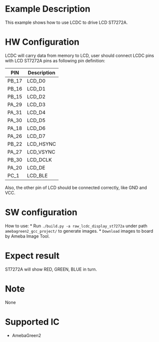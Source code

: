 #  Example Description

This example shows how to use LCDC to drive LCD ST7272A.

# HW Configuration

LCDC will carry data from memory to LCD, user should connect LCDC pins with LCD ST7272A pins as following pin definition:

|  PIN   | Description |
|  ----  | ----        |
| PB_17  | LCD_D0      |
| PB_16  | LCD_D1      |
| PB_15  | LCD_D2      |
| PA_29  | LCD_D3      |
| PA_31  | LCD_D4      |
| PA_30  | LCD_D5      |
| PA_18  | LCD_D6      |
| PA_26  | LCD_D7      |
| PB_22  | LCD_HSYNC   |
| PA_27  | LCD_VSYNC   |
| PB_30  | LCD_DCLK    |
| PA_20  | LCD_DE      |
| PC_1   | LCD_BLE     |

Also, the other pin of LCD should be connected correctly, like GND and VCC.

#  SW configuration

How to use:
    * Run `./build.py -a raw_lcdc_display_st7272a` under path `amebagreen2_gcc_project/` to generate images.
    * `Download` images to board by Ameba Image Tool.

#  Expect result
ST7272A will show RED, GREEN, BLUE in turn.

#  Note

None

#  Supported IC

* AmebaGreen2


